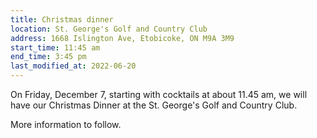 ```yaml
---
title: Christmas dinner
location: St. George's Golf and Country Club
address: 1668 Islington Ave, Etobicoke, ON M9A 3M9
start_time: 11:45 am
end_time: 3:45 pm
last_modified_at: 2022-06-20
---
```


On Friday, December 7, starting with cocktails at about 11.45 am, we will have
our Christmas Dinner at the St. George's Golf and Country Club.

More information to follow.
